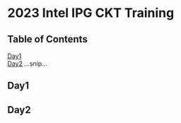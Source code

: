# 2023 Intel IPG CKT Training

## Table of Contents
[Day1](#day1)
<br>
[Day2](#day2)
...snip...
## Day1


## Day2


